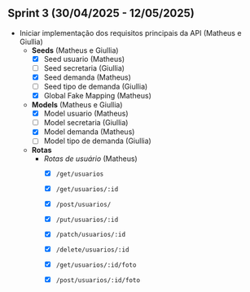 ## Sprint 3 (30/04/2025 - 12/05/2025)

- Iniciar implementação dos requisitos principais da API (Matheus e Giullia)
  - **Seeds** (Matheus e Giullia)
    - [x] Seed usuario (Matheus)
    - [ ] Seed secretaria (Giullia)
    - [x] Seed demanda (Matheus)
    - [ ] Seed tipo de demanda (Giullia)
    - [x] Global Fake Mapping (Matheus)
  - **Models** (Matheus e Giullia)
    - [x] Model usuario (Matheus)
    - [ ] Model secretaria (Giullia)
    - [x] Model demanda (Matheus)
    - [ ] Model tipo de demanda (Giullia)
  - **Rotas**
    - *Rotas de usuário* (Matheus)
      - [x] `/get/usuarios`
      - [x] `/get/usuarios/:id`
      - [x] `/post/usuarios/`
      - [x] `/put/usuarios/:id`
      - [x] `/patch/usuarios/:id`
      - [x] `/delete/usuarios/:id`
      - [x] `/get/usuarios/:id/foto`
      - [x] `/post/usuarios/:id/foto`
    

